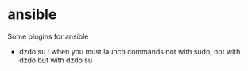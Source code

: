 # ansible
Some plugins for ansible
 - dzdo su : when you must launch commands not with sudo, not with dzdo but with dzdo su
